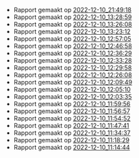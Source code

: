 * Rapport gemaakt op [2022-12-10_21:49:18](rapport/2022-12-10_21-49-18.md) 
* Rapport gemaakt op [2022-12-10_13:28:59](rapport/2022-12-10_13-28-59.md) 
* Rapport gemaakt op [2022-12-10_13:26:08](rapport/2022-12-10_13-26-08.md) 
* Rapport gemaakt op [2022-12-10_13:23:12](rapport/2022-12-10_13-23-12.md) 
* Rapport gemaakt op [2022-12-10_12:57:05](rapport/2022-12-10_12-57-05.md) 
* Rapport gemaakt op [2022-12-10_12:46:58](rapport/2022-12-10_12-46-58.md) 
* Rapport gemaakt op [2022-12-10_12:36:29](rapport/2022-12-10_12-36-29.md) 
* Rapport gemaakt op [2022-12-10_12:33:28](rapport/2022-12-10_12-33-28.md) 
* Rapport gemaakt op [2022-12-10_12:29:58](rapport/2022-12-10_12-29-58.md) 
* Rapport gemaakt op [2022-12-10_12:26:08](rapport/2022-12-10_12-26-08.md) 
* Rapport gemaakt op [2022-12-10_12:09:49](rapport/2022-12-10_12-09-49.md) 
* Rapport gemaakt op [2022-12-10_12:05:10](rapport/2022-12-10_12-05-10.md) 
* Rapport gemaakt op [2022-12-10_12:03:35](rapport/2022-12-10_12-03-35.md) 
* Rapport gemaakt op [2022-12-10_11:59:56](rapport/2022-12-10_11-59-56.md) 
* Rapport gemaakt op [2022-12-10_11:56:57](rapport/2022-12-10_11-56-57.md) 
* Rapport gemaakt op [2022-12-10_11:54:52](rapport/2022-12-10_11-54-52.md) 
* Rapport gemaakt op [2022-12-10_11:47:41](rapport/2022-12-10_11-47-41.md) 
* Rapport gemaakt op [2022-12-10_11:34:37](rapport/2022-12-10_11-34-37.md) 
* Rapport gemaakt op [2022-12-10_11:18:29](rapport/2022-12-10_11-18-29.md) 
* Rapport gemaakt op [2022-12-10_11:14:44](rapport/2022-12-10_11-14-44.md) 



